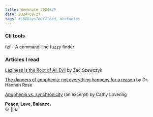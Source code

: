 ```yaml
---
title: Weeknote 2024#39
date: 2024-09-27
tags: #100DaysToOffload, Weeknotes
---
```


### Cli tools
fzf - A command-line fuzzy finder
### Articles I read
[Laziness is the Root of All Evil](https://zacs.site/blog/laziness-is-the-root-of-all-evil.html) by Zac Szewczyk

[The dangers of apophenia: not everything happens for a reason](https://nesslabs.com/apophenia) by Dr. Hannah Rose  

[Apophenia vs. synchronicity](https://psychcentral.com/health/apophenia-overview#synchronicity) (an excerpt) by Cathy Lovering   


**Peace, Love, Balance.**  
☮️ 💚 ☯️